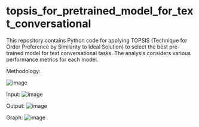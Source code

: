 # topsis_for_pretrained_model_for_text_conversational

This repository contains Python code for applying TOPSIS (Technique for Order Preference by Similarity to Ideal Solution) to select the best pre-trained model for text conversational tasks. The analysis considers various performance metrics for each model.

Methodology:

![image](https://github.com/RiyaRaizada/topsis_for_pretrained_model_for_text_conversational/assets/88757064/2e571c2e-a3fe-4e32-b1a7-a8f0798d56d1)

Input:
![image](https://github.com/RiyaRaizada/topsis_for_pretrained_model_for_text_conversational/assets/88757064/ca9f4d9d-88b8-4a5d-b336-c5da6613aaaf)

Output:
![image](https://github.com/RiyaRaizada/topsis_for_pretrained_model_for_text_conversational/assets/88757064/77e861ac-b688-41f3-af1b-a5c8a69d0059)

Graph:
![image](https://github.com/RiyaRaizada/topsis_for_pretrained_model_for_text_conversational/assets/88757064/dfa8c766-65ab-47db-bbd1-934edd42aa72)

